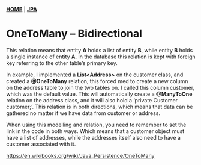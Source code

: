 [**HOME**](/index.md) | [**JPA**](/jpa/jpa.md)



# OneToMany – Bidirectional


This relation means that entity **A** holds a list of entity **B**, while entity **B** holds a single instance of entity **A**. 
In the database this relation is kept with foreign key referring to the other table’s primary key. 

In example, I implemented a **List\<Address\>** on the customer class, and created a **@OneToMany** relation, this forced med to create a new column on the address table to join the two tables on. I called this column customer, which was the default value. 
This will automatically create a **@ManyToOne** relation on the address class, and it will also hold a ‘private Customer customer;’. 
This relation is in both directions, which means that data can be gathered no matter if we have data from customer or address.

When using this modelling and relation, you need to remember to set the link in the code in both ways. Which means that a customer object must have a list of addresses, while the addresses itself also need to have a customer associated with it. 

https://en.wikibooks.org/wiki/Java_Persistence/OneToMany
